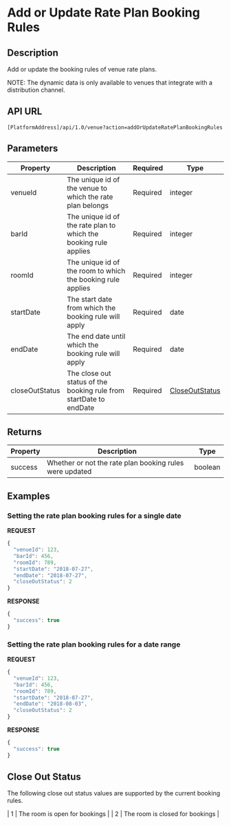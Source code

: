 # Add or Update Rate Plan Booking Rules

## Description

Add or update the booking rules of venue rate plans.

NOTE: The dynamic data is only available to venues that integrate with a distribution channel.

## API URL

`[PlatformAddress]/api/1.0/venue?action=addOrUpdateRatePlanBookingRules`

## Parameters

| Property | Description | Required | Type |
| --- | --- | --- | --- |
| venueId | The unique id of the venue to which the rate plan belongs | Required | integer |
| barId | The unique id of the rate plan to which the booking rule applies | Required | integer |
| roomId | The unique id of the room to which the booking rule applies | Required | integer |
| startDate | The start date from which the booking rule will apply | Required | date |
| endDate | The end date until which the booking rule will apply | Required | date |
| closeOutStatus | The close out status of the booking rule from startDate to endDate | Required | [CloseOutStatus](add-or-update-rateplan-bookingrules.md#close-out-status) |

## Returns

| Property | Description | Type |
| --- | --- | --- |
| success | Whether or not the rate plan booking rules were updated | boolean |

## Examples

### Setting the rate plan booking rules for a single date

**REQUEST**

```javascript
{
  "venueId": 123,
  "barId": 456,
  "roomId": 789,
  "startDate": "2018-07-27",
  "endDate": "2018-07-27",
  "closeOutStatus": 2  
}
```

**RESPONSE**

```javascript
{
  "success": true
}
```

### Setting the rate plan booking rules for a date range

**REQUEST**

```javascript
{
  "venueId": 123,
  "barId": 456,
  "roomId": 789,
  "startDate": "2018-07-27",
  "endDate": "2018-08-03",
  "closeOutStatus": 2  
}
```

**RESPONSE**

```javascript
{
  "success": true
}
```

## Close Out Status

The following close out status values are supported by the current booking rules.

| 1 | The room is open for bookings |
| 2 | The room is closed for bookings |